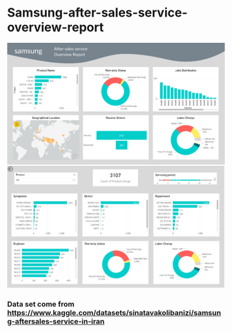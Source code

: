 # Samsung-after-sales-service-overview-report

<img src="readme_pic/ASSOR_1.png" width="650" hight="450">
<img src="readme_pic/ASSOR_2.png" width="650" hight="450">

### Data set come from https://www.kaggle.com/datasets/sinatavakolibanizi/samsung-aftersales-service-in-iran
